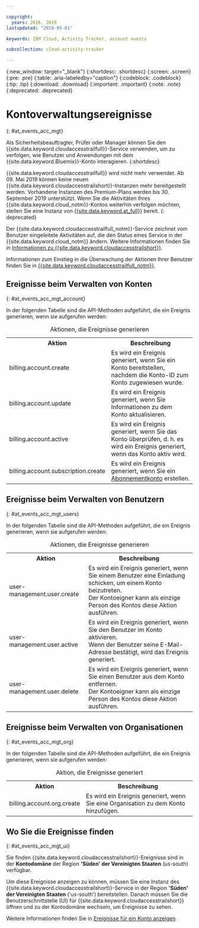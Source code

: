 ```yaml
---

copyright:
  years: 2016, 2019
lastupdated: "2019-05-01"

keywords: IBM Cloud, Activity Tracker, account events

subcollection: cloud-activity-tracker

---
```


{:new_window: target="_blank"}
{:shortdesc: .shortdesc}
{:screen: .screen}
{:pre: .pre}
{:table: .aria-labeledby="caption"}
{:codeblock: .codeblock}
{:tip: .tip}
{:download: .download}
{:important: .important}
{:note: .note}
{:deprecated: .deprecated}

# Kontoverwaltungsereignisse  
{: #at_events_acc_mgt}

Als Sicherheitsbeauftragter, Prüfer oder Manager können Sie den {{site.data.keyword.cloudaccesstrailfull}}-Service verwenden, um zu verfolgen, wie Benutzer und Anwendungen mit dem {{site.data.keyword.Bluemix}}-Konto interagieren. 
{:shortdesc}

{{site.data.keyword.cloudaccesstrailfull}} wird nicht mehr verwendet. Ab 09. Mai 2019 können keine neuen {{site.data.keyword.cloudaccesstrailshort}}-Instanzen mehr bereitgestellt werden. Vorhandene Instanzen des Premium-Plans werden bis 30. September 2019 unterstützt. Wenn Sie die Aktivitäten Ihres {{site.data.keyword.cloud_notm}}-Kontos weiterhin verfolgen möchten, stellen Sie eine Instanz von [{{site.data.keyword.at_full}}](/docs/services/Activity-Tracker-with-LogDNA?topic=logdnaat-getting-started#getting-started) bereit.
{: deprecated}

Der {{site.data.keyword.cloudaccesstrailfull_notm}}-Service zeichnet vom Benutzer eingeleitete Aktivitäten auf, die den Status eines Service in der {{site.data.keyword.cloud_notm}} ändern. Weitere Informationen finden Sie in [Informationen zu {{site.data.keyword.cloudaccesstrailshort}}](/docs/services/cloud-activity-tracker?topic=cloud-activity-tracker-activity_tracker_ov#activity_tracker_ov).

Informationen zum Einstieg in die Überwachung der Aktionen Ihrer Benutzer finden Sie in [{{site.data.keyword.cloudaccesstrailfull_notm}}](/docs/services/cloud-activity-tracker?topic=cloud-activity-tracker-getting-started). 



## Ereignisse beim Verwalten von Konten
{: #at_events_acc_mgt_account}

In der folgenden Tabelle sind die API-Methoden aufgeführt, die ein Ereignis generieren, wenn sie aufgerufen werden:

<table>
  <caption>Aktionen, die Ereignisse generieren</caption>
  <tr>
    <th>Aktion</th>
	  <th>Beschreibung</th>
  </tr>
  <tr>
    <td>billing.account.create</td>
	  <td>Es wird ein Ereignis generiert, wenn Sie ein Konto bereitstellen, nachdem die Konto-ID zum Konto zugewiesen wurde.</td>
  </tr>
  <tr>
    <td>billing.account.update</td>
	  <td>Es wird ein Ereignis generiert, wenn Sie Informationen zu dem Konto aktualisieren.</td>
  </tr>
  <tr>
    <td>billing.account.active</td>
	  <td>Es wird ein Ereignis generiert, wenn Sie das Konto überprüfen, d. h. es wird ein Ereignis generiert, wenn das Konto aktiv wird.</td>
  </tr>
  <tr>
    <td>billing.account.subscription.create</td>
	  <td>Es wird ein Ereignis generiert, wenn Sie ein <a href="/docs/account?topic=account-accounts#subscription-account">Abonnementkonto</a> erstellen.</td>
  </tr>
</table>



## Ereignisse beim Verwalten von Benutzern
{: #at_events_acc_mgt_users}

In der folgenden Tabelle sind die API-Methoden aufgeführt, die ein Ereignis generieren, wenn sie aufgerufen werden:

<table>
  <caption>Aktionen, die Ereignisse generieren</caption>
  <tr>
    <th>Aktion</th>
	  <th>Beschreibung</th>
  </tr>
  <tr>
    <td>user-management.user.create</td>
	  <td>Es wird ein Ereignis generiert, wenn Sie einem Benutzer eine Einladung schicken, um einem Konto beizutreten. </br>Der Kontoeigner kann als einzige Person des Kontos diese Aktion ausführen. </td>
  </tr>
  <tr>
    <td>user-management.user.active</td>
	  <td>Es wird ein Ereignis generiert, wenn Sie den Benutzer im Konto aktivieren. </br>Wenn der Benutzer seine E-Mail-Adresse bestätigt, wird das Ereignis generiert.</td>
  </tr>
  <tr>
    <td>user-management.user.delete</td>
	  <td>Es wird ein Ereignis generiert, wenn Sie einen Benutzer aus dem Konto entfernen. </br>Der Kontoeigner kann als einzige Person des Kontos diese Aktion ausführen. </td>
  </tr>
</table>

## Ereignisse beim Verwalten von Organisationen
{: #at_events_acc_mgt_org}

In der folgenden Tabelle sind die API-Methoden aufgeführt, die ein Ereignis generieren, wenn sie aufgerufen werden:

<table>
  <caption>Aktion, die Ereignisse generiert</caption>
  <tr>
    <th>Aktion</th>
	  <th>Beschreibung</th>
  </tr>
  <tr>
    <td>billing.account.org.create</td>
	  <td>Es wird ein Ereignis generiert, wenn Sie eine Organisation zu dem Konto hinzufügen.</td>
  </tr>
</table>

## Wo Sie die Ereignisse finden
{: #at_events_acc_mgt_ui}

Sie finden {{site.data.keyword.cloudaccesstrailshort}}-Ereignisse sind in der **Kontodomäne** der Region **'Süden' der Vereinigten Staaten** (us-south) verfügbar. 

Um diese Ereignisse anzeigen zu können, müssen Sie eine Instanz des {{site.data.keyword.cloudaccesstrailshort}}-Service in der Region **'Süden' der Vereinigten Staaten** ('us-south') bereitstellen. Danach müssen Sie die Benutzerschnittstelle (UI) für {{site.data.keyword.cloudaccesstrailshort}} öffnen und zu der Kontodomäne wechseln, um Ereignisse zu sehen. 

Weitere Informationen finden Sie in [Ereignisse für ein Konto anzeigen](/docs/services/cloud-activity-tracker/how-to/manage-events-ui?topic=cloud-activity-tracker-view_acc_events#view_acc_events_account_events).








